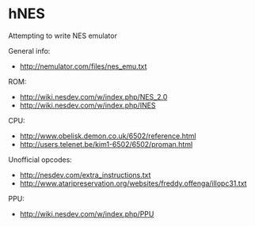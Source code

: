 hNES
====

Attempting to write NES emulator

General info:
- http://nemulator.com/files/nes_emu.txt

ROM:
- http://wiki.nesdev.com/w/index.php/NES_2.0
- http://wiki.nesdev.com/w/index.php/INES

CPU:
- http://www.obelisk.demon.co.uk/6502/reference.html
- http://users.telenet.be/kim1-6502/6502/proman.html

Unofficial opcodes:
- http://nesdev.com/extra_instructions.txt
- http://www.ataripreservation.org/websites/freddy.offenga/illopc31.txt

PPU:
- http://wiki.nesdev.com/w/index.php/PPU
